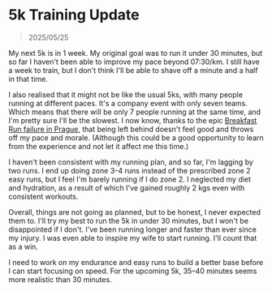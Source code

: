 # 5k Training Update
> 2025/05/25

My next 5k is in 1 week. My original goal was to run it under 30 minutes, but so far I haven't been able to improve my pace beyond 07:30/km.
I still have a week to train, but I don't think I'll be able to shave off a minute and a half in that time.

I also realised that it might not be like the usual 5ks, with many people running at different paces. It's a company event with only seven teams. Which means that there will be only 7 people running at the same time, and I'm pretty sure I'll be the slowest.
I now know, thanks to the epic [Breakfast Run failure in Prague](?1_first10k), that being left behind doesn't feel good and throws off my pace and morale. (Although this could be a good opportunity to learn from the experience and not let it affect me this time.)

I haven't been consistent with my running plan, and so far, I'm lagging by two runs. I end up doing zone 3–4 runs instead of the prescribed zone 2 easy runs, but I feel I'm barely running if I do zone 2. I neglected my diet and hydration, as a result of which I've gained roughly 2 kgs even with consistent workouts.

Overall, things are not going as planned, but to be honest, I never expected them to.
I'll try my best to run the 5k in under 30 minutes, but I won't be disappointed if I don't. I've been running longer and faster than ever since my injury. I was even able to inspire my wife to start running. I'll count that as a win.

I need to work on my endurance and easy runs to build a better base before I can start focusing on speed. For the upcoming 5k, 35–40 minutes seems more realistic than 30 minutes.